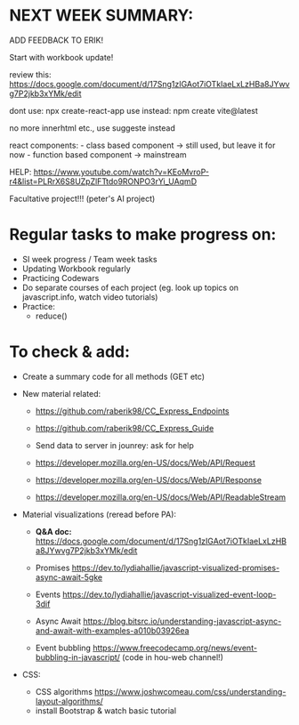 # NEXT WEEK SUMMARY:
ADD FEEDBACK TO ERIK!

Start with workbook update!

review this:
    https://docs.google.com/document/d/17Sng1zIGAot7iOTkIaeLxLzHBa8JYwvg7P2jkb3xYMk/edit

dont use:
    npx create-react-app <name>
use instead:
    npm create vite@latest <name>

no more innerhtml etc., use suggeste instead

react components:
    - class based component -> still used, but leave it for now
    - function based component -> mainstream

HELP:
    https://www.youtube.com/watch?v=KEoMvroP-r4&list=PLRrX6S8UZpZlFTtdo9RONPO3rYi_UAqmD

Facultative project!!! (peter's AI project)

# Regular tasks to make progress on:

- SI week progress / Team week tasks
- Updating Workbook regularly
- Practicing Codewars
- Do separate courses of each project (eg. look up topics on javascript.info, watch video tutorials)
- Practice:
    - reduce()

# To check & add:

- Create a summary code for all methods (GET etc)

- New material related:
    - https://github.com/raberik98/CC_Express_Endpoints
    - https://github.com/raberik98/CC_Express_Guide
    - Send data to server in jounrey: ask for help

    - https://developer.mozilla.org/en-US/docs/Web/API/Request
    - https://developer.mozilla.org/en-US/docs/Web/API/Response
    - https://developer.mozilla.org/en-US/docs/Web/API/ReadableStream

- Material visualizations (reread before PA):
    - **Q&A doc:** https://docs.google.com/document/d/17Sng1zIGAot7iOTkIaeLxLzHBa8JYwvg7P2jkb3xYMk/edit

    - Promises https://dev.to/lydiahallie/javascript-visualized-promises-async-await-5gke
    - Events https://dev.to/lydiahallie/javascript-visualized-event-loop-3dif
    - Async Await https://blog.bitsrc.io/understanding-javascript-async-and-await-with-examples-a010b03926ea
    - Event bubbling https://www.freecodecamp.org/news/event-bubbling-in-javascript/
        (code in hou-web channel!)

- CSS:
    - CSS algorithms https://www.joshwcomeau.com/css/understanding-layout-algorithms/
    - install Bootstrap & watch basic tutorial